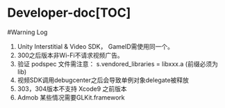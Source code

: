 # Developer-doc[TOC]

#Warning Log

1. Unity Interstitial & Video SDK， GameID需使用同一个。
2. 300之后版本非Wi-Fi不请求视频广告。
3. 验证 podspec 文件需注意： s.vendored_libraries = libxxx.a (前缀必须为lib)
4. 视频SDK调用debugcenter之后会导致单例对象delegate被释放
5. 303，304版本不支持 Xcode9 之前版本
6. Admob 某些情况需要GLKit.framework
